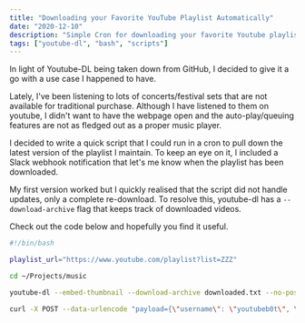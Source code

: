 ```yaml
---
title: "Downloading your Favorite YouTube Playlist Automatically"
date: "2020-12-10"
description: "Simple Cron for downloading your favorite Youtube playlist"
tags: ["youtube-dl", "bash", "scripts"]
---
```


In light of Youtube-DL being taken down from GitHub, I decided to give it a go with a use case I happened to have.

Lately, I've been listening to lots of concerts/festival sets that are not available for traditional purchase. Although I have listened to them on youtube, I didn't want to have the webpage open and the auto-play/queuing features are not as fledged out as a proper music player.

I decided to write a quick script that I could run in a cron to pull down the latest version of the playlist I maintain. To keep an eye on it, I included a Slack webhook notification that let's me know when the playlist has been downloaded.

My first version worked but I quickly realised that the script did not handle updates, only a complete re-download. To resolve this, youtube-dl has a `--download-archive` flag that keeps track of downloaded videos.

Check out the code below and hopefully you find it useful.

```sh
#!/bin/bash

playlist_url="https://www.youtube.com/playlist?list=ZZZ"

cd ~/Projects/music

youtube-dl --embed-thumbnail --download-archive downloaded.txt --no-post-overwrites --extract-audio --audio-quality 0 --format bestaudio --audio-format mp3 --yes-playlist --output "%(title)s-%(id)s.%(ext)s" $playlist_url

curl -X POST --data-urlencode "payload={\"username\": \"youtubeb0t\", \"text\": \"Completed download of all Music playlist.\", \"icon_emoji\": \":tv:\"}" https://hooks.slack.com/services/ZZZ/YYY
```
